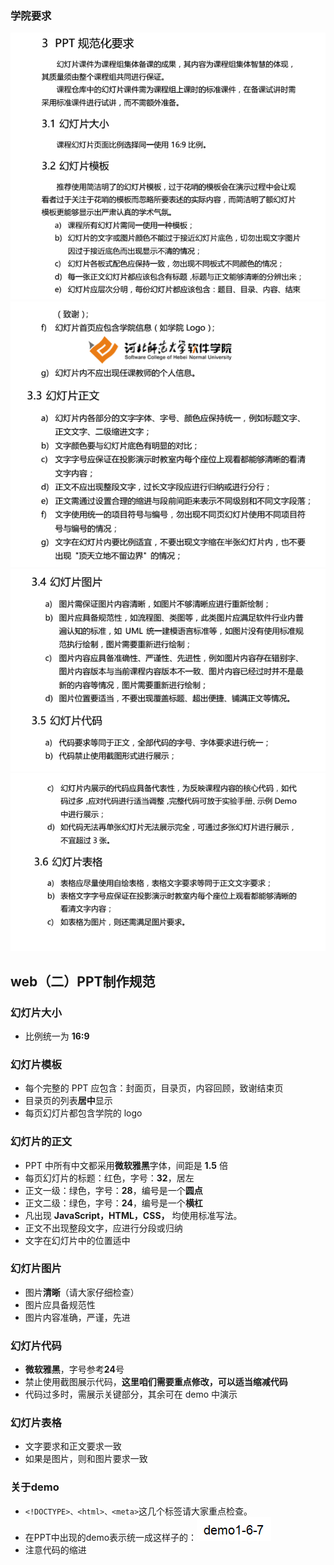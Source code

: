 ### 学院要求

![ppt1](./img/PPT1.png)
![ppt2](./img/PPT2.png)
![ppt3](./img/PPT3.png)
![ppt4](./img/PPT4.png)

## web（二）PPT制作规范

### 幻灯片大小

- 比例统一为 **16:9**

### 幻灯片模板

- 每个完整的 PPT 应包含：封面页，目录页，内容回顾，致谢结束页
- 目录页的列表**居中**显示
- 每页幻灯片都包含学院的 logo

### 幻灯片的正文

- PPT 中所有中文都采用**微软雅黑**字体，间距是 **1.5** 倍
- 每页幻灯片的标题：红色，字号：**32**，居左
- 正文一级：绿色，字号：**28**，编号是一个**圆点**
- 正文二级：绿色，字号：**24**，编号是一个**横杠**
- 凡出现 **JavaScript，HTML，CSS，** 均使用标准写法。
- 正文不出现整段文字，应进行分段或归纳
- 文字在幻灯片中的位置适中

### 幻灯片图片

- 图片**清晰**（请大家仔细检查）
- 图片应具备规范性
- 图片内容准确，严谨，先进

### 幻灯片代码

- **微软雅黑**，字号参考**24**号
- 禁止使用截图展示代码，**这里咱们需要重点修改，可以适当缩减代码**
- 代码过多时，需展示关键部分，其余可在 demo 中演示

### 幻灯片表格

- 文字要求和正文要求一致
- 如果是图片，则和图片要求一致

### 关于demo

- `<!DOCTYPE>、<html>、<meta>`这几个标签请大家重点检查。
- 在PPT中出现的demo表示统一成这样子的：![demo](./img/PPT5.png)
- 注意代码的缩进


